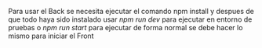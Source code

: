 Para usar el Back se necesita ejecutar el comando npm install y despues de que todo haya sido instalado usar *npm run dev* para ejecutar en entorno de pruebas o *npm run start* para ejecutar de forma normal
se debe hacer lo mismo para iniciar el Front
